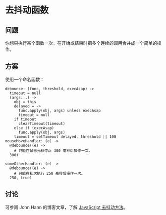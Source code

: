 # 去抖动函数

## 问题

你想只执行某个函数一次，在开始或结束时把多个连续的调用合并成一个简单的操作。

## 方案

使用一个命名函数：

```
debounce: (func, threshold, execAsap) ->
  timeout = null
  (args...) ->
    obj = this
    delayed = ->
      func.apply(obj, args) unless execAsap
      timeout = null
    if timeout
      clearTimeout(timeout)
    else if (execAsap)
      func.apply(obj, args)
    timeout = setTimeout delayed, threshold || 100
mouseMoveHandler: (e) ->
  @debounce((e) ->
    # 只能在鼠标光标停止 300 毫秒后操作一次。
  300)

someOtherHandler: (e) ->
  @debounce((e) ->
    # 只能在初次执行 250 毫秒后操作一次。
  250, true)
```

## 讨论

可参阅 John Hann 的博客文章，了解 [JavaScript 去抖动方法](http://unscriptable.com/2009/03/20/debouncing-javascript-methods/)。

